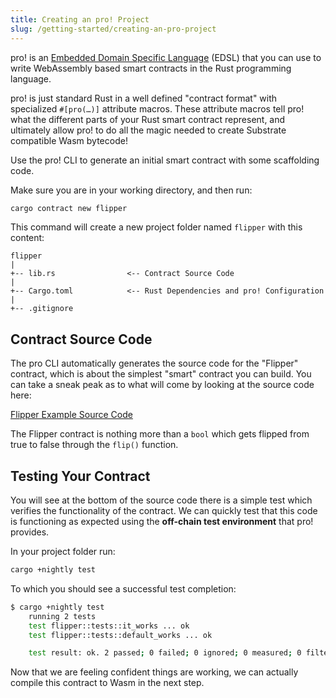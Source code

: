 ```yaml
---
title: Creating an pro! Project
slug: /getting-started/creating-an-pro-project
---
```


pro! is an [Embedded Domain Specific Language](https://wiki.haskell.org/Embedded_domain_specific_language) (EDSL) that you can use to write WebAssembly based smart contracts in the Rust programming language.

pro! is just standard Rust in a well defined "contract format" with specialized `#[pro(…)]` attribute macros. These attribute macros tell pro! what the different parts of your Rust smart contract represent, and ultimately allow pro! to do all the magic needed to create Substrate compatible Wasm bytecode!

Use the pro! CLI to generate an initial smart contract with some scaffolding code.

Make sure you are in your working directory, and then run:

```bash
cargo contract new flipper
```

This command will create a new project folder named `flipper` with this content:

```
flipper
|
+-- lib.rs                <-- Contract Source Code
|
+-- Cargo.toml            <-- Rust Dependencies and pro! Configuration
|
+-- .gitignore
```

## Contract Source Code

The pro CLI automatically generates the source code for the "Flipper" contract, which is about the simplest "smart" contract you can build. You can take a sneak peak as to what will come by looking at the source code here:

[Flipper Example Source Code](https://github.com/tetcoin/pro/blob/v3.0.0-rc1/examples/flipper/lib.rs)

The Flipper contract is nothing more than a `bool` which gets flipped from true to false through the `flip()` function. 

## Testing Your Contract

You will see at the bottom of the source code there is a simple test which verifies the functionality of the contract. We can quickly test that this code is functioning as expected using the **off-chain test environment** that pro! provides.

In your project folder run:

```bash
cargo +nightly test
```

To which you should see a successful test completion:

```bash
$ cargo +nightly test
    running 2 tests
    test flipper::tests::it_works ... ok
    test flipper::tests::default_works ... ok

    test result: ok. 2 passed; 0 failed; 0 ignored; 0 measured; 0 filtered out
```

Now that we are feeling confident things are working, we can actually compile this contract to Wasm in the next step.


